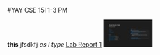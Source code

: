 #YAY CSE 15l 1-3 PM

**this** jfsdkfj _as I type_
[Lab Report 1](lab-report-1-week-2.html)
![Image](Capture.JPG)
